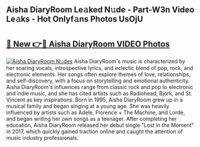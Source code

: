 ## Aisha DiaryRoom Le𝚊ked N𝚞de - Part-W3n Video Le𝚊ks - Hot Onlyf𝚊ns Photos UsOjU

# <h2><a href="http://ac29278.deff.icu/?id=Aisha+DiaryRoom">🔗 New 👉🔴 Aisha DiaryRoom VIDEO Photos</a></h2>

[![Aisha DiaryRoom N𝚞des](https://i.imgur.com/rIISA9y.gif)](http://ac29278.deff.icu/?id=Aisha+DiaryRoom)
Aisha DiaryRoom's music is characterized by her soaring vocals, introspective lyrics, and eclectic blend of pop, rock, and electronic elements. Her songs often explore themes of love, relationships, and self-discovery, with a focus on storytelling and emotional authenticity. Aisha DiaryRoom's influences range from classic rock and pop to electronic and indie music, and she has cited artists such as Radiohead, Björk, and St. Vincent as key inspirations. Born in 1995, Aisha DiaryRoom grew up in a musical family and began singing at a young age. She was heavily influenced by artists such as Adele, Florence + The Machine, and Lorde, and began writing her own songs as a teenager. After completing her education, Aisha DiaryRoom released her debut single "Lost in the Moment" in 2017, which quickly gained traction online and caught the attention of music industry professionals.
